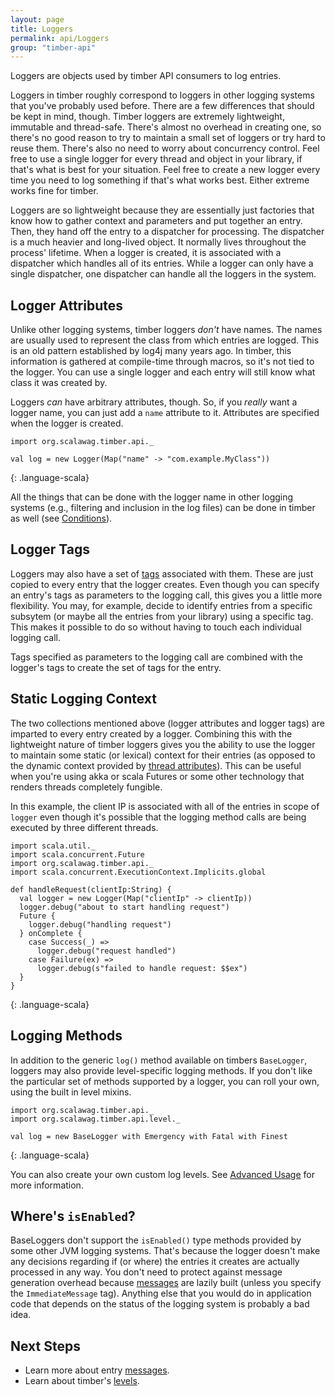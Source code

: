 ```yaml
---
layout: page
title: Loggers
permalink: api/Loggers
group: "timber-api"
---
```


Loggers are objects used by timber API consumers to log entries.

Loggers in timber roughly correspond to loggers in other logging systems that you've probably used before. There are
a few differences that should be kept in mind, though.  Timber loggers are extremely lightweight, immutable and
thread-safe. There's almost no overhead in creating one, so there's no good reason to try to maintain a small set of
loggers or try hard to reuse them.  There's also no need to worry about concurrency control.  Feel free to use a
single logger for every thread and object in your library, if that's what is best for your situation.  Feel free to
create a new logger every time you need to log something if that's what works best.  Either extreme works fine for
timber.

Loggers are so lightweight because they are essentially just factories that know how to gather context and parameters
and put together an entry.  Then, they hand off the entry to a dispatcher for processing.  The dispatcher is a much
heavier and long-lived object.  It normally lives throughout the process' lifetime.  When a logger is created, it is
associated with a dispatcher which handles all of its entries.  While a logger can only have a single dispatcher, one
dispatcher can handle all the loggers in the system.

## Logger Attributes

Unlike other logging systems, timber loggers _don't_ have names. The names are usually used to represent the class
from which entries are logged.  This is an old pattern established by log4j many years ago.  In timber, this
information is gathered at compile-time through macros, so it's not tied to the logger.  You can use a single logger
and each entry will still know what class it was created by.

Loggers _can_ have arbitrary attributes, though.  So, if you _really_ want a logger name, you can just add a `name`
attribute to it.  Attributes are specified when the logger is created.

~~~~
import org.scalawag.timber.api._

val log = new Logger(Map("name" -> "com.example.MyClass"))
~~~~
{: .language-scala}

All the things that can be done with the logger name in other logging systems (e.g., filtering and inclusion in the
log files) can be done in timber as well (see [Conditions](../backend/Conditions)).

## Logger Tags

Loggers may also have a set of [tags](Tags) associated with them.  These are just copied to every entry that the
logger creates.  Even though you can specify an entry's tags as parameters to the logging call, this gives you a
little more flexibility. You may, for example, decide to identify entries from a specific subsytem (or maybe all
the entries from your library) using a specific tag.  This makes it possible to do so without having to touch each
individual logging call.

Tags specified as parameters to the logging call are combined with the logger's tags to create the set of tags for
the entry.

<a name="slc"></a>

## Static Logging Context

The two collections mentioned above (logger attributes and logger tags) are imparted to every entry created by a
logger.  Combining this with the lightweight nature of timber loggers gives you the ability to use the logger to
maintain some static (or lexical) context for their entries (as opposed to the dynamic context provided by [thread
attributes](ThreadAttributes)).  This can be useful when you're using akka or scala Futures or some other technology
that renders threads completely fungible.

In this example, the client IP is associated with all of the entries in scope of `logger` even though it's possible
that the logging method calls are being executed by three different threads.

~~~~
import scala.util._
import scala.concurrent.Future
import org.scalawag.timber.api._
import scala.concurrent.ExecutionContext.Implicits.global

def handleRequest(clientIp:String) {
  val logger = new Logger(Map("clientIp" -> clientIp))
  logger.debug("about to start handling request")
  Future {
    logger.debug("handling request")
  } onComplete {
    case Success(_) =>
      logger.debug("request handled")
    case Failure(ex) =>
      logger.debug(s"failed to handle request: $$ex")
  }
}
~~~~
{: .language-scala}

## Logging Methods

In addition to the generic `log()` method available on timbers `BaseLogger`, loggers may also provide level-specific
logging methods.  If you don't like the particular set of methods supported by a logger, you can roll your own,
using the built in level mixins.

~~~~
import org.scalawag.timber.api._
import org.scalawag.timber.api.level._

val log = new BaseLogger with Emergency with Fatal with Finest
~~~~
{: .language-scala}

You can also create your own custom log levels.  See [Advanced Usage](AdvancedUsage) for more information.

## Where's `isEnabled`?

BaseLoggers don't support the `isEnabled()` type methods provided by some other JVM logging systems.  That's because
the logger doesn't make any decisions regarding if (or where) the entries it creates are actually processed in any way.
You don't need to protect against message generation overhead because [messages](Messages) are lazily built
(unless you specify the `ImmediateMessage` tag). Anything else that you would do in application code that
depends on the status of the logging system is probably a bad idea.

## Next Steps

* Learn more about entry [messages](Messages).
* Learn about timber's [levels](Levels).
